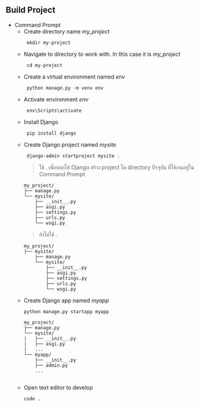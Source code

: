 ## Build Project
  - Command Prompt 
      - Create directory name _my_project_
        ```
         mkdir my-project
        ```
      - Navigate to directory to work with. In this case it is _my_project_
        ```
         cd my-project
        ```
      - Create a virtual environment named _env_
        ```
         python manage.py -m venv env
        ```
      - Activate environment _env_
        ```
         env\Scripts\activate
        ```
      - Install Django
        ```
         pip install django
        ```
      - Create Django project named _mysite_
        ```
         django-admin startproject mysite .
        ```
        > ใช้ . เพื่อบอกให้ Django สร้าง project ใน directory ปัจจุบัน ที่ใช้งานอยู่ใน Command Prompt
        ```
        my_project/
        ├── manage.py
        └── mysite/
            ├── __init__.py
            ├── asgi.py
            ├── settings.py
            ├── urls.py
            └── wsgi.py
        ```
        > ถ้าไม่ใช้ .
        ```
        my_project/
        ├── mysite/
            ├── manage.py
            └── mysite/
                ├── __init__.py
                ├── asgi.py
                ├── settings.py
                ├── urls.py
                └── wsgi.py
        ```
      - Create Django app named _myapp_
        ```
        python manage.py startapp myapp
        ```
        ```
        my_project/
        ├── manage.py
        └── mysite/
        |   ├── __init__.py
        |   ├── asgi.py
        |   ...
        └── myapp/
            ├── __init__.py
            ├── admin.py
            ...
          
        ```
      - Open text editor to develop
        ```
        code .
        ```
